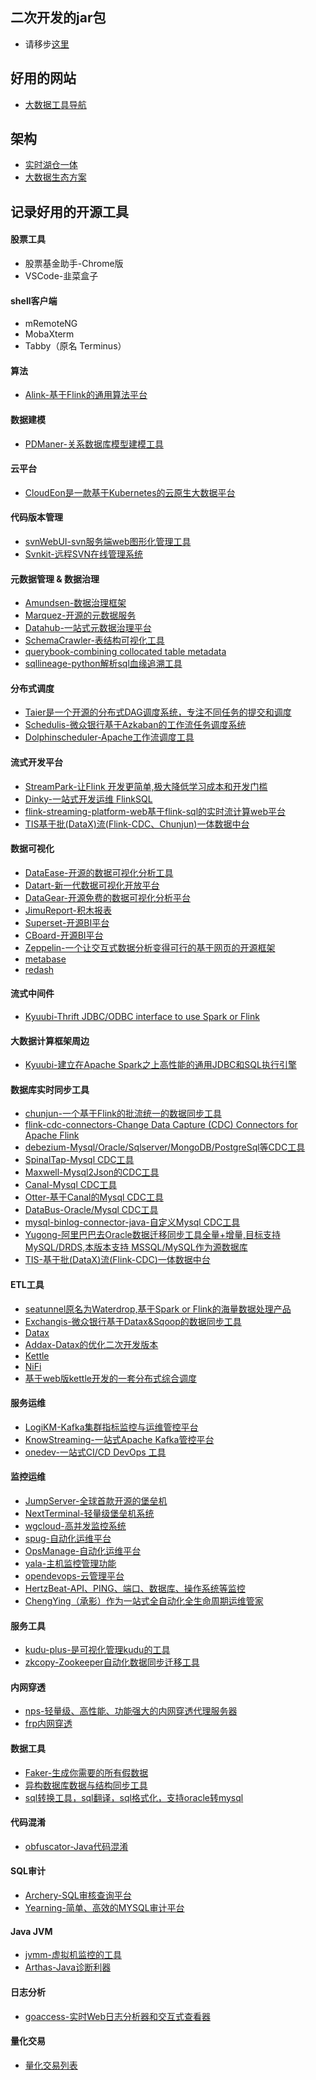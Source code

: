 二次开发的jar包
-----------------
- 请移步[这里](https://github.com/V-I-C-T-O-R/ToolList/blob/master/jar.md)

好用的网站
-----------------
- [大数据工具导航](https://bigdata.djbook.top/)

架构
-----------------
- [实时湖仓一体](https://github.com/V-I-C-T-O-R/ToolList/blob/master/pic/实时湖仓一体架构.webp)
- [大数据生态方案](https://github.com/alldatacenter/alldata)

记录好用的开源工具
-----------------
#### 股票工具
- 股票基金助手-Chrome版
- VSCode-韭菜盒子

#### shell客户端
- mRemoteNG
- MobaXterm
- Tabby（原名 Terminus）

#### 算法
- [Alink-基于Flink的通用算法平台](https://github.com/alibaba/Alink)

#### 数据建模
- [PDManer-关系数据库模型建模工具](https://www.oschina.net/p/pdmaner)

#### 云平台
- [CloudEon是一款基于Kubernetes的云原生大数据平台](https://github.com/dromara/CloudEon)

#### 代码版本管理
- [svnWebUI-svn服务端web图形化管理工具](https://github.com/cym1102/svnWebUI)
- [Svnkit-远程SVN在线管理系统](https://github.com/hy-wux/DataService-Svnkit)

#### 元数据管理 & 数据治理
- [Amundsen-数据治理框架](https://github.com/amundsen-io/amundsen)
- [Marquez-开源的元数据服务](https://github.com/MarquezProject/marquez)
- [Datahub-一站式元数据治理平台](https://github.com/linkedin/datahub)
- [SchemaCrawler-表结构可视化工具](https://github.com/schemacrawler/SchemaCrawler)
- [querybook-combining collocated table metadata](https://github.com/pinterest/querybook)
- [sqllineage-python解析sql血缘追溯工具](https://github.com/reata/sqllineage)

#### 分布式调度
- [Taier是一个开源的分布式DAG调度系统，专注不同任务的提交和调度](https://github.com/DTStack/Taier)
- [Schedulis-微众银行基于Azkaban的工作流任务调度系统](https://gitee.com/WeBank/Schedulis)
- [Dolphinscheduler-Apache工作流调度工具](https://dolphinscheduler.apache.org/zh-cn/)

#### 流式开发平台
- [StreamPark-让Flink 开发更简单,极大降低学习成本和开发门槛](https://github.com/apache/incubator-streampark)
- [Dinky-一站式开发运维 FlinkSQL](https://gitee.com/DataLinkDC/Dinky)
- [flink-streaming-platform-web基于flink-sql的实时流计算web平台](https://github.com/zhp8341/flink-streaming-platform-web)
- [TIS基于批(DataX)流(Flink-CDC、Chunjun)一体数据中台](https://github.com/qlangtech/tis)

#### 数据可视化
- [DataEase-开源的数据可视化分析工具](https://github.com/dataease/dataease)
- [Datart-新一代数据可视化开放平台](https://github.com/running-elephant/datart)
- [DataGear-开源免费的数据可视化分析平台](https://github.com/datageartech/datagear)
- [JimuReport-积木报表](https://github.com/jeecgboot/JimuReport)
- [Superset-开源BI平台](https://github.com/apache/superset)
- [CBoard-开源BI平台](https://github.com/TuiQiao/CBoard)
- [Zeppelin-一个让交互式数据分析变得可行的基于网页的开源框架](https://github.com/apache/zeppelin)
- [metabase](https://github.com/metabase/metabase)
- [redash](https://github.com/getredash/redash)

#### 流式中间件
- [Kyuubi-Thrift JDBC/ODBC interface to use Spark or Flink](https://github.com/apache/incubator-kyuubi)

#### 大数据计算框架周边
- [Kyuubi-建立在Apache Spark之上高性能的通用JDBC和SQL执行引擎](https://github.com/apache/incubator-kyuubi)

#### 数据库实时同步工具
- [chunjun-一个基于Flink的批流统一的数据同步工具](https://github.com/DTStack/chunjun)
- [flink-cdc-connectors-Change Data Capture (CDC) Connectors for Apache Flink](https://github.com/ververica/flink-cdc-connectors)
- [debezium-Mysql/Oracle/Sqlserver/MongoDB/PostgreSql等CDC工具](https://github.com/debezium/debezium)
- [SpinalTap-Mysql CDC工具](https://github.com/airbnb/SpinalTap)
- [Maxwell-Mysql2Json的CDC工具](https://github.com/zendesk/maxwell)
- [Canal-Mysql CDC工具](https://github.com/alibaba/canal)
- [Otter-基于Canal的Mysql CDC工具](https://github.com/alibaba/otter)
- [DataBus-Oracle/Mysql CDC工具](https://github.com/linkedin/databus)
- [mysql-binlog-connector-java-自定义Mysql CDC工具](https://github.com/shyiko/mysql-binlog-connector-java)
- [Yugong-阿里巴巴去Oracle数据迁移同步工具全量+增量,目标支持MySQL/DRDS,本版本支持 MSSQL/MySQL作为源数据库](https://github.com/V-I-C-T-O-R/yugong)
- [TIS-基于批(DataX)流(Flink-CDC)一体数据中台](https://github.com/qlangtech/tis)

#### ETL工具
- [seatunnel原名为Waterdrop,基于Spark or Flink的海量数据处理产品](https://github.com/InterestingLab/seatunnel)
- [Exchangis-微众银行基于Datax&Sqoop的数据同步工具](https://github.com/WeBankFinTech/Exchangis)
- [Datax](https://github.com/alibaba/DataX)
- [Addax-Datax的优化二次开发版本](https://github.com/wgzhao/Addax)
- [Kettle](https://github.com/pentaho/pentaho-kettle)
- [NiFi](https://github.com/apache/nifi)
- [基于web版kettle开发的一套分布式综合调度](https://github.com/JoeyBling/webkettle)

#### 服务运维
- [LogiKM-Kafka集群指标监控与运维管控平台](https://github.com/didi/LogiKM)
- [KnowStreaming-一站式Apache Kafka管控平台](https://github.com/didi/KnowStreaming)
- [onedev-一站式CI/CD DevOps 工具](https://github.com/theonedev/onedev)

#### 监控运维
- [JumpServer-全球首款开源的堡垒机](https://github.com/jumpserver/jumpserver)
- [NextTerminal-轻量级堡垒机系统](https://github.com/dushixiang/next-terminal)
- [wgcloud-高并发监控系统](https://github.com/tianshiyeben/wgcloud)
- [spug-自动化运维平台](https://github.com/openspug/spug)
- [OpsManage-自动化运维平台](https://github.com/welliamcao/OpsManage)
- [yala-主机监控管理功能](https://github.com/xl0shk/yala)
- [opendevops-云管理平台](https://github.com/opendevops-cn/opendevops)
- [HertzBeat-API、PING、端口、数据库、操作系统等监控](https://github.com/dromara/hertzbeat)
- [ChengYing（承影）作为一站式全自动化全生命周期运维管家](https://github.com/DTStack/chengying)

#### 服务工具
- [kudu-plus-是可视化管理kudu的工具](https://github.com/Xchunguang/kudu-plus)
- [zkcopy-Zookeeper自动化数据同步迁移工具](https://github.com/ksprojects/zkcopy)

#### 内网穿透
- [nps-轻量级、高性能、功能强大的内网穿透代理服务器](https://github.com/ehang-io/nps)
- [frp内网穿透](https://github.com/fatedier/frp)

#### 数据工具  
- [Faker-生成你需要的所有假数据](https://github.com/joke2k/faker)
- [异构数据库数据与结构同步工具](https://gitee.com/inrgihc/dbswitch)
- [sql转换工具，sql翻译，sql格式化，支持oracle转mysql](https://github.com/Isaac315/sql-translator)

#### 代码混淆
- [obfuscator-Java代码混淆](https://github.com/superblaubeere27/obfuscator)

#### SQL审计
- [Archery-SQL审核查询平台](https://github.com/hhyo/Archery)
- [Yearning-简单、高效的MYSQL审计平台](https://github.com/cookieY/Yearning)

#### Java JVM
- [jvmm-虚拟机监控的工具](https://github.com/tzfun/jvmm)
- [Arthas-Java诊断利器](https://github.com/alibaba/arthas)

#### 日志分析
- [goaccess-实时Web日志分析器和交互式查看器](https://github.com/allinurl/goaccess)

#### 量化交易
- [量化交易列表](https://github.com/V-I-C-T-O-R/ToolList/blob/master/subdir/%E9%87%8F%E5%8C%96%E4%BA%A4%E6%98%93.md)

